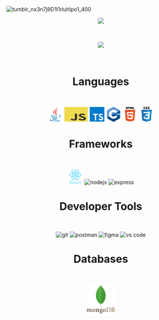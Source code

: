 ![tumblr_nx3n7j9D1l1rluhlpo1_400](https://github.com/user-attachments/assets/18213d30-b784-4010-b4b1-0424f6b009ed)

<p align="center">
<img src="https://readme-typing-svg.herokuapp.com?size=30&duration=5501&color=FFFFFF&vCenter=true&center=true&width=470&lines=Software+Engineer;Computer+Scientist;Cybersecurity+Enthusiast;Avid+Gamer;Anime+Lover" 
</p>
  
&nbsp;
&nbsp;
&nbsp;
  
<p align="center">
  <a href="https://www.linkedin.com/in/jenah-mansour-673460285/" target="_blank" rel="noreferrer">
    <img src="https://img.shields.io/badge/-LinkedIn-0A66C2?style=for-the-badge&logo=Linkedin&logoColor=white">
  </a> 
</p>

&nbsp;
&nbsp;
&nbsp;

<h1 align="center">Languages</h1>
&nbsp;
&nbsp;
&nbsp;
<p align="center">
  <img src="https://raw.githubusercontent.com/devicons/devicon/master/icons/java/java-original.svg" alt="java" width="40" height="40"/> 
  <img src="https://raw.githubusercontent.com/devicons/devicon/master/icons/javascript/javascript-original.svg" alt="javascript" width="64" height="40"/> 
  <img src="https://raw.githubusercontent.com/devicons/devicon/master/icons/typescript/typescript-original.svg" alt="typescript" width="40" height="40"/>
  <img src="https://raw.githubusercontent.com/devicons/devicon/master/icons/cplusplus/cplusplus-original.svg" alt="cplusplus" width="40" height="40"/>  
  <img src="https://raw.githubusercontent.com/devicons/devicon/master/icons/html5/html5-original-wordmark.svg" alt="html5" width="40" height="40"/> 
  <img src="https://raw.githubusercontent.com/devicons/devicon/master/icons/css3/css3-original-wordmark.svg" alt="css3" width="40" height="40"/> 
</p>
<h1 align="center">Frameworks</h1>
&nbsp;
&nbsp;
&nbsp;
<p align="center">
  <img src="https://raw.githubusercontent.com/devicons/devicon/master/icons/react/react-original-wordmark.svg" alt="react" width="40" height="40"/> 
  <img src="https://user-images.githubusercontent.com/65471490/225835158-d46af475-d30c-4941-aa8c-93919cd45c77.png" alt="nodejs" width="40" height="40"/> 
  <img src="https://user-images.githubusercontent.com/103407697/220855537-2f005080-964e-4c31-b451-b84f37c85a38.png" alt="express" width="195" height="40"/>
</p>
<h1 align="center">Developer Tools</h1>
&nbsp;
&nbsp;
&nbsp;
<p align="center">
  <img src="https://www.vectorlogo.zone/logos/git-scm/git-scm-icon.svg" alt="git" width="40" height="40"/> 
  <img src="https://www.vectorlogo.zone/logos/getpostman/getpostman-icon.svg" alt="postman" width="40" height="40"/> 
  <img src="https://www.vectorlogo.zone/logos/figma/figma-icon.svg" alt="figma" width="40" height="40"/>
  <img src="https://user-images.githubusercontent.com/65471490/225827395-5556c2fa-f8e3-4423-b106-706dd01fa179.png" alt="vs code" width="40" height="40"/>
</p>
<h1 align="center">Databases</h1>
&nbsp;
&nbsp;
&nbsp;
<p align="center">
<img src="https://raw.githubusercontent.com/devicons/devicon/master/icons/mongodb/mongodb-original-wordmark.svg" alt="mongodb" width="80" height="80"/>
</p>
&nbsp;
&nbsp;
&nbsp;
&nbsp;
&nbsp;
&nbsp;
&nbsp;
&nbsp;
&nbsp;
&nbsp;
&nbsp;
&nbsp;
<p align="center"><img src="https://github-readme-streak-stats.herokuapp.com/?user=Jenahh&" alt="" /></p>

